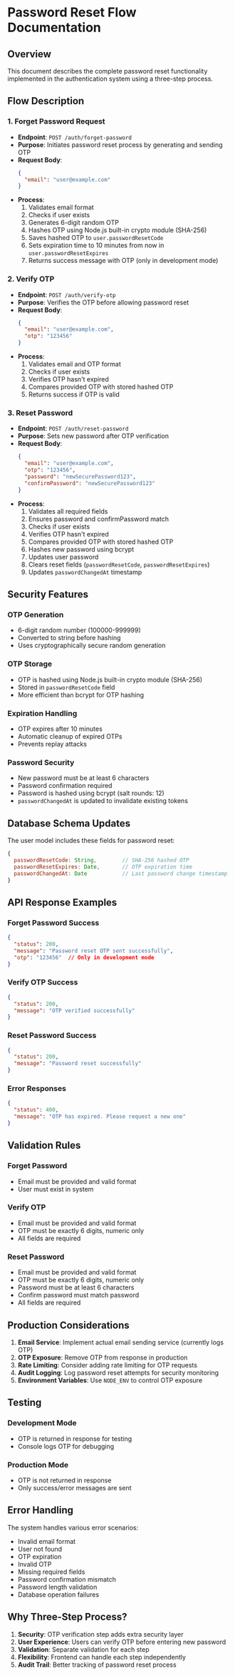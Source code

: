 # Password Reset Flow Documentation

## Overview
This document describes the complete password reset functionality implemented in the authentication system using a three-step process.

## Flow Description

### 1. Forget Password Request
- **Endpoint**: `POST /auth/forget-password`
- **Purpose**: Initiates password reset process by generating and sending OTP
- **Request Body**:
  ```json
  {
    "email": "user@example.com"
  }
  ```
- **Process**:
  1. Validates email format
  2. Checks if user exists
  3. Generates 6-digit random OTP
  4. Hashes OTP using Node.js built-in crypto module (SHA-256)
  5. Saves hashed OTP to `user.passwordResetCode`
  6. Sets expiration time to 10 minutes from now in `user.passwordResetExpires`
  7. Returns success message with OTP (only in development mode)

### 2. Verify OTP
- **Endpoint**: `POST /auth/verify-otp`
- **Purpose**: Verifies the OTP before allowing password reset
- **Request Body**:
  ```json
  {
    "email": "user@example.com",
    "otp": "123456"
  }
  ```
- **Process**:
  1. Validates email and OTP format
  2. Checks if user exists
  3. Verifies OTP hasn't expired
  4. Compares provided OTP with stored hashed OTP
  5. Returns success if OTP is valid

### 3. Reset Password
- **Endpoint**: `POST /auth/reset-password`
- **Purpose**: Sets new password after OTP verification
- **Request Body**:
  ```json
  {
    "email": "user@example.com",
    "otp": "123456",
    "password": "newSecurePassword123",
    "confirmPassword": "newSecurePassword123"
  }
  ```
- **Process**:
  1. Validates all required fields
  2. Ensures password and confirmPassword match
  3. Checks if user exists
  4. Verifies OTP hasn't expired
  5. Compares provided OTP with stored hashed OTP
  6. Hashes new password using bcrypt
  7. Updates user password
  8. Clears reset fields (`passwordResetCode`, `passwordResetExpires`)
  9. Updates `passwordChangedAt` timestamp

## Security Features

### OTP Generation
- 6-digit random number (100000-999999)
- Converted to string before hashing
- Uses cryptographically secure random generation

### OTP Storage
- OTP is hashed using Node.js built-in crypto module (SHA-256)
- Stored in `passwordResetCode` field
- More efficient than bcrypt for OTP hashing

### Expiration Handling
- OTP expires after 10 minutes
- Automatic cleanup of expired OTPs
- Prevents replay attacks

### Password Security
- New password must be at least 6 characters
- Password confirmation required
- Password is hashed using bcrypt (salt rounds: 12)
- `passwordChangedAt` is updated to invalidate existing tokens

## Database Schema Updates

The user model includes these fields for password reset:
```javascript
{
  passwordResetCode: String,        // SHA-256 hashed OTP
  passwordResetExpires: Date,       // OTP expiration time
  passwordChangedAt: Date           // Last password change timestamp
}
```

## API Response Examples

### Forget Password Success
```json
{
  "status": 200,
  "message": "Password reset OTP sent successfully",
  "otp": "123456"  // Only in development mode
}
```

### Verify OTP Success
```json
{
  "status": 200,
  "message": "OTP verified successfully"
}
```

### Reset Password Success
```json
{
  "status": 200,
  "message": "Password reset successfully"
}
```

### Error Responses
```json
{
  "status": 400,
  "message": "OTP has expired. Please request a new one"
}
```

## Validation Rules

### Forget Password
- Email must be provided and valid format
- User must exist in system

### Verify OTP
- Email must be provided and valid format
- OTP must be exactly 6 digits, numeric only
- All fields are required

### Reset Password
- Email must be provided and valid format
- OTP must be exactly 6 digits, numeric only
- Password must be at least 6 characters
- Confirm password must match password
- All fields are required

## Production Considerations

1. **Email Service**: Implement actual email sending service (currently logs OTP)
2. **OTP Exposure**: Remove OTP from response in production
3. **Rate Limiting**: Consider adding rate limiting for OTP requests
4. **Audit Logging**: Log password reset attempts for security monitoring
5. **Environment Variables**: Use `NODE_ENV` to control OTP exposure

## Testing

### Development Mode
- OTP is returned in response for testing
- Console logs OTP for debugging

### Production Mode
- OTP is not returned in response
- Only success/error messages are sent

## Error Handling

The system handles various error scenarios:
- Invalid email format
- User not found
- OTP expiration
- Invalid OTP
- Missing required fields
- Password confirmation mismatch
- Password length validation
- Database operation failures

## Why Three-Step Process?

1. **Security**: OTP verification step adds extra security layer
2. **User Experience**: Users can verify OTP before entering new password
3. **Validation**: Separate validation for each step
4. **Flexibility**: Frontend can handle each step independently
5. **Audit Trail**: Better tracking of password reset process
